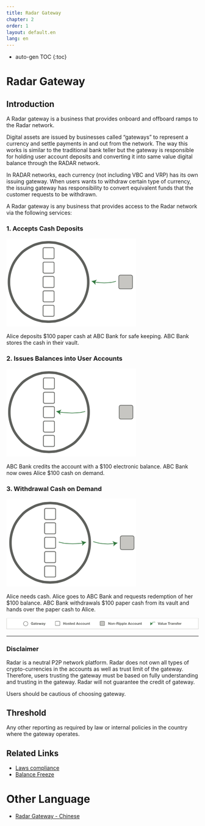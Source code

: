 ```yaml
---
title: Radar Gateway
chapter: 2
order: 1
layout: default.en
lang: en
---
```


* auto-gen TOC
{:toc}

# Radar Gateway

## Introduction 

A Radar gateway is a business that provides onboard and offboard ramps to the Radar network.

Digital assets are issued by businesses called “gateways” to represent a currency and settle payments in and out from the network. The way this works is similar to the traditional bank teller but the gateway is responsible for holding user account deposits and converting it into same value digital balance through the RADAR network. 

In RADAR networks, each currency (not including VBC and VRP) has its own issuing gateway. When users wants to withdraw certain type of currency, the issuing gateway has responsibility to convert equivalent funds that the customer requests to be withdrawn.

A Radar gateway is any business that provides access to the Radar network via the following services:

### 1. Accepts Cash Deposits

![gateway1](/assets/images/gateway/gateway1.png)

Alice deposits $100 paper cash at ABC Bank for safe keeping. ABC Bank stores the cash in their vault.

### 2. Issues Balances into User Accounts

![gateway2](/assets/images/gateway/gateway2.png)

ABC Bank credits the account with a $100 electronic balance. ABC Bank now owes Alice $100 cash on demand. 

### 3. Withdrawal Cash on Demand

![gateway3](/assets/images/gateway/gateway3.png)

Alice needs cash. Alice goes to ABC Bank and requests redemption of her $100 balance. ABC Bank withdrawals $100 paper cash from its vault and hands over the paper cash to Alice.

![gateway4](/assets/images/gateway/gateway4.png)
  
------

### Disclaimer
Radar is a neutral P2P network platform. Radar does not own all types of crypto-currencies in the accounts as well as trust limit of the gateway. Therefore, users trusting the gateway must be based on fully understanding and trusting in the gateway. Radar will not guarantee the credit of gateway.

Users should be cautious of choosing gateway.

## Threshold
Any other reporting as required by law or internal policies in the country where the gateway operates.

## Related Links

  * [Laws compliance](../../other/law)
  * [Balance Freeze](../balance_freeze)

# Other Language
  - [Radar Gateway - Chinese](/zh/gateway/start)
